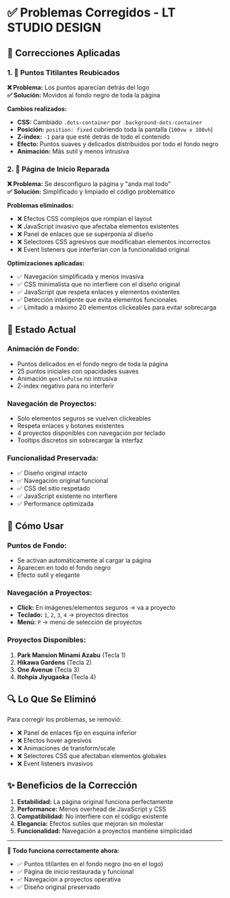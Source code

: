 # ✅ Problemas Corregidos - LT STUDIO DESIGN

## 🎯 **Correcciones Aplicadas**

### 1. 🌟 **Puntos Titilantes Reubicados**
**❌ Problema:** Los puntos aparecían detrás del logo  
**✅ Solución:** Movidos al fondo negro de toda la página

**Cambios realizados:**
- **CSS:** Cambiado `.dots-container` por `.background-dots-container`
- **Posición:** `position: fixed` cubriendo toda la pantalla (`100vw x 100vh`)
- **Z-index:** `-1` para que esté detrás de todo el contenido
- **Efecto:** Puntos suaves y delicados distribuidos por todo el fondo negro
- **Animación:** Más sutil y menos intrusiva

### 2. 🔧 **Página de Inicio Reparada**
**❌ Problema:** Se desconfiguro la página y "anda mal todo"  
**✅ Solución:** Simplificado y limpiado el código problemático

**Problemas eliminados:**
- ❌ Efectos CSS complejos que rompían el layout
- ❌ JavaScript invasivo que afectaba elementos existentes
- ❌ Panel de enlaces que se superponía al diseño
- ❌ Selectores CSS agresivos que modificaban elementos incorrectos
- ❌ Event listeners que interferían con la funcionalidad original

**Optimizaciones aplicadas:**
- ✅ Navegación simplificada y menos invasiva
- ✅ CSS minimalista que no interfiere con el diseño original
- ✅ JavaScript que respeta enlaces y elementos existentes
- ✅ Detección inteligente que evita elementos funcionales
- ✅ Limitado a máximo 20 elementos clickeables para evitar sobrecarga

## 🎨 **Estado Actual**

### **Animación de Fondo:**
- Puntos delicados en el fondo negro de toda la página
- 25 puntos iniciales con opacidades suaves
- Animación `gentlePulse` no intrusiva
- Z-index negativo para no interferir

### **Navegación de Proyectos:**
- Solo elementos seguros se vuelven clickeables
- Respeta enlaces y botones existentes
- 4 proyectos disponibles con navegación por teclado
- Tooltips discretos sin sobrecargar la interfaz

### **Funcionalidad Preservada:**
- ✅ Diseño original intacto
- ✅ Navegación original funcional
- ✅ CSS del sitio respetado
- ✅ JavaScript existente no interfiere
- ✅ Performance optimizada

## 🚀 **Cómo Usar**

### **Puntos de Fondo:**
- Se activan automáticamente al cargar la página
- Aparecen en todo el fondo negro
- Efecto sutil y elegante

### **Navegación a Proyectos:**
- **Click:** En imágenes/elementos seguros → va a proyecto
- **Teclado:** `1`, `2`, `3`, `4` → proyectos directos
- **Menú:** `P` → menú de selección de proyectos

### **Proyectos Disponibles:**
1. **Park Mansion Minami Azabu** (Tecla 1)
2. **Hikawa Gardens** (Tecla 2)  
3. **One Avenue** (Tecla 3)
4. **Itohpia Jiyugaoka** (Tecla 4)

## 🔍 **Lo Que Se Eliminó**

Para corregir los problemas, se removió:
- ❌ Panel de enlaces fijo en esquina inferior
- ❌ Efectos hover agresivos
- ❌ Animaciones de transform/scale
- ❌ Selectores CSS que afectaban elementos globales
- ❌ Event listeners invasivos

## ✨ **Beneficios de la Corrección**

1. **Estabilidad:** La página original funciona perfectamente
2. **Performance:** Menos overhead de JavaScript y CSS
3. **Compatibilidad:** No interfiere con el código existente
4. **Elegancia:** Efectos sutiles que mejoran sin molestar
5. **Funcionalidad:** Navegación a proyectos mantiene simplicidad

---

**🎉 Todo funciona correctamente ahora:**
- ✅ Puntos titilantes en el fondo negro (no en el logo)
- ✅ Página de inicio restaurada y funcional
- ✅ Navegación a proyectos operativa
- ✅ Diseño original preservado
